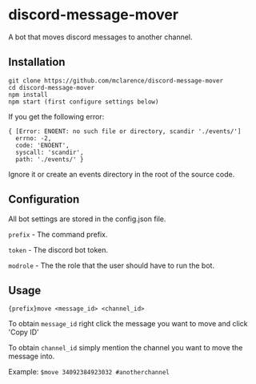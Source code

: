 # discord-message-mover
A bot that moves discord messages to another channel.

## Installation
```
git clone https://github.com/mclarence/discord-message-mover
cd discord-message-mover
npm install
npm start (first configure settings below)
```
If you get the following error:
```
{ [Error: ENOENT: no such file or directory, scandir './events/']
  errno: -2,
  code: 'ENOENT',
  syscall: 'scandir',
  path: './events/' }
```
Ignore it or create an events directory in the root of the source code.

## Configuration
All bot settings are stored in the config.json file.

`prefix` - The command prefix.

`token` - The discord bot token.

`modrole` - The the role that the user should have to run the bot.

## Usage
`{prefix}move <message_id> <channel_id>`

To obtain `message_id` right click the message you want to move and click 'Copy ID'

To obtain `channel_id` simply mention the channel you want to move the message into.

Example:
`$move 34092384923032 #anotherchannel`
